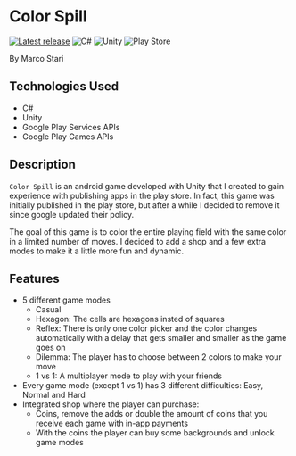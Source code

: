 # Color Spill

[![Latest release](https://img.shields.io/badge/GitHub-100000?style=for-the-badge&logo=github&logoColor=white)](https://github.com/StariMarco/colorSpill)
![C#](https://img.shields.io/badge/c%23-%23239120.svg?style=for-the-badge&logo=c-sharp&logoColor=white)
![Unity](https://img.shields.io/badge/unity-%23000000.svg?style=for-the-badge&logo=unity&logoColor=white)
![Play Store](https://img.shields.io/badge/Google_Play-414141?style=for-the-badge&logo=google-play&logoColor=white)

By Marco Stari

## Technologies Used

- C#
- Unity
- Google Play Services APIs
- Google Play Games APIs

## Description

`Color Spill` is an android game developed with Unity that I created to gain experience with publishing apps in the play store. In fact, this game was initially published in the play store, but after a while I decided to remove it since google updated their policy.

The goal of this game is to color the entire playing field with the same color in a limited number of moves. I decided to add a shop and a few extra modes to make it a little more fun and dynamic.

## Features

- 5 different game modes
  - Casual
  - Hexagon: The cells are hexagons insted of squares
  - Reflex: There is only one color picker and the color changes automatically with a delay that gets smaller and smaller as the game goes on
  - Dilemma: The player has to choose between 2 colors to make your move
  - 1 vs 1: A multiplayer mode to play with your friends
- Every game mode (except 1 vs 1) has 3 different difficulties: Easy, Normal and Hard
- Integrated shop where the player can purchase:
  - Coins, remove the adds or double the amount of coins that you receive each game with in-app payments
  - With the coins the player can buy some backgrounds and unlock game modes
